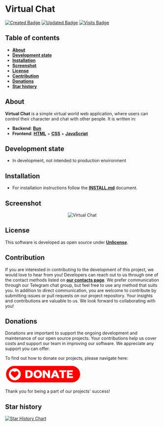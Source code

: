 # Virtual Chat

[![Created Badge](https://badges.pufler.dev/created/libersoft-org/virtual-chat)](https://badges.pufler.dev) [![Updated Badge](https://badges.pufler.dev/updated/libersoft-org/virtual-chat)](https://badges.pufler.dev) [![Visits Badge](https://badges.pufler.dev/visits/libersoft-org/virtual-chat)](https://badges.pufler.dev)

## Table of contents
- [**About**](#about)
- [**Development state**](#development-state)
- [**Installation**](#installation)
- [**Screenshot**](#screenshot)
- [**License**](#license)
- [**Contribution**](#contribution)
- [**Donations**](#donations)
- [**Star history**](#star-history)

## About

**Virtual Chat** is a simple virtual world web application, where users can control their character and chat with other people. It is written in:

- **Backend**: [**Bun**](https://bun.sh/)
- **Frontend**: [**HTML**](https://www.w3.org/html/) + [**CSS**](https://www.w3.org/Style/CSS/) + [**JavaScript**](https://www.ecma-international.org/publications-and-standards/standards/ecma-262/)

## Development state

- In development, not intended to production environment

## Installation

- For installation instructions follow the [**INSTALL.md**](./INSTALL.md) document.

## Screenshot
<p align="center">
 <img src="./screenshot.webp" alt="Virtual Chat" />
</p>

## License

This software is developed as open source under [**Unlicense**](./LICENSE).

## Contribution

If you are interested in contributing to the development of this project, we would love to hear from you! Developers can reach out to us through one of the contact methods listed on [**our contacts page**](https://libersoft.org/contacts). We prefer communication through our Telegram chat group, but feel free to use any method that suits you.
In addition to direct communication, you are welcome to contribute by submitting issues or pull requests on our project repository. Your insights and contributions are valuable to us. We look forward to collaborating with you!

## Donations

Donations are important to support the ongoing development and maintenance of our open source projects. Your contributions help us cover costs and support our team in improving our software. We appreciate any support you can offer.

To find out how to donate our projects, please navigate here:

[![Donate](https://raw.githubusercontent.com/libersoft-org/documents/main/donate.png)](https://libersoft.org/donations)

Thank you for being a part of our projects' success!

## Star history

[![Star History Chart](https://api.star-history.com/svg?repos=libersoft-org/virtual-chat&type=Date)](https://star-history.com/#libersoft-org/virtual-chat&Date)
